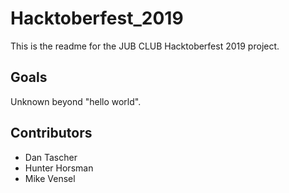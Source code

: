 # Hacktoberfest_2019

This is the readme for the JUB CLUB Hacktoberfest 2019 project.

## Goals

Unknown beyond "hello world".

## Contributors

- Dan Tascher
- Hunter Horsman
- Mike Vensel
